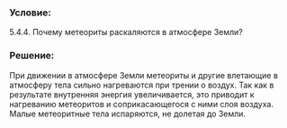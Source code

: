 ###  Условие: 

$5.4.4.$ Почему метеориты раскаляются в атмосфере Земли? 

###  Решение: 

При движении в атмосфере Земли метеориты и другие влетающие в атмосферу тела сильно нагреваются при трении о воздух. Так как в результате внутренняя энергия увеличивается, это приводит к нагреванию метеоритов и соприкасающегося с ними слоя воздуха. Малые метеоритные тела испаряются, не долетая до Земли. 
